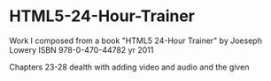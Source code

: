 # HTML5-24-Hour-Trainer
Work I composed from a book "HTML5 24-Hour Trainer" by Joeseph Lowery ISBN 978-0-470-44782  yr 2011

Chapters 23-28 dealth with adding video and audio and the given <audio> and <video> elements.  Controls and such were covered.  I am not able to get the html pages to fire up with the audio and video after I moved the "asset" files from its directory. I can only get the pages to work on my local machine as I originally received the directories from the author.
